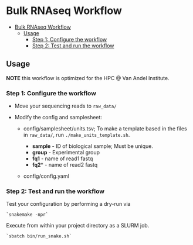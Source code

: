 # Bulk RNAseq Workflow


* [Bulk RNAseq Workflow](#bulk-rnaseq-workflow)
   * [Usage](#usage)
      * [Step 1: Configure the workflow](#step-1-configure-the-workflow)
      * [Step 2: Test and run the workflow](#step-2-test-and-run-the-workflow)

## Usage

**NOTE** this workflow is optimized for the HPC @ Van Andel Institute.


### Step 1: Configure the workflow
* Move your sequencing reads to `raw_data/`

* Modify the config and samplesheet:
  * config/samplesheet/units.tsv; To make a template based in the files in `raw_data/`, run `./make_units_template.sh`.
    * **sample**        - ID of biological sample; Must be unique.
    * **group**         - Experimental group 
    * **fq1**           - name of read1 fastq
    * **fq2***          - name of read2 fastq

  * config/config.yaml

### Step 2: Test and run the workflow
Test your configuration by performing a dry-run via

    `snakemake -npr`

Execute from within your project directory as a SLURM job.

    `sbatch bin/run_snake.sh`



